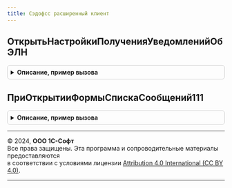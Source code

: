 ```yaml
---
title: Сэдофсс расширенный клиент
---
```



## ОткрытьНастройкиПолученияУведомленийОбЭЛН
<details style="margin: 1em 0; padding: 0.5em; border: 1px solid #ccc; border-radius: 6px;">

<summary style="font-weight: bold; cursor: pointer;">Описание, пример вызова</summary>

```bsl

// Открывает форму настроек организации в части социального ЭДО.
//
// Параметры:
//   Организация - СправочникСсылка.Организации - Организация, для которой необходимо показать настройки.
//
Процедура ОткрытьНастройкиПолученияУведомленийОбЭЛН(Страхователь) Экспорт
```

Пример вызова
```bsl
СЭДОФССРасширенныйКлиент.ОткрытьНастройкиПолученияУведомленийОбЭЛН(Страхователь) 
```
</details>

## ПриОткрытииФормыСпискаСообщений111
<details style="margin: 1em 0; padding: 0.5em; border: 1px solid #ccc; border-radius: 6px;">

<summary style="font-weight: bold; cursor: pointer;">Описание, пример вызова</summary>

```bsl

// Возникает в форме списка регистра СНИЛСВходящихСообщенийСЭДО при переходе по гиперссылке.
//
// Параметры:
//   ТекущаяСтрока - ДанныеФормыСтруктура - Сведения из сообщения СЭДО.
//   СтандартнаяОбработка - Булево
//
Процедура ПриОткрытииФормыСпискаСообщений111(ТекущаяСтрока, СтандартнаяОбработка) Экспорт
```

Пример вызова
```bsl
СЭДОФССРасширенныйКлиент.ПриОткрытииФормыСпискаСообщений111(ТекущаяСтрока, СтандартнаяОбработка) 
```
</details>

---

© 2024, **ООО 1С-Софт**  
Все права защищены. Эта программа и сопроводительные материалы предоставляются  
в соответствии с условиями лицензии [Attribution 4.0 International (CC BY 4.0)](https://creativecommons.org/licenses/by/4.0/legalcode).

---
